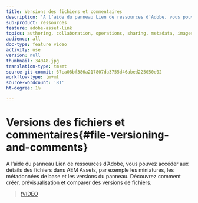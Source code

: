 ```yaml
---
title: Versions des fichiers et commentaires
description: 'A l’aide du panneau Lien de ressources d’Adobe, vous pouvez accéder aux détails des fichiers dans AEM Assets, par exemple les miniatures, les métadonnées de base et les versions du panneau. Découvrez comment créer, prévisualisation et comparer des versions de fichiers.  '
sub-product: ressources
feature: adobe-asset-link
topics: authoring, collaboration, operations, sharing, metadata, images, operations
audience: all
doc-type: feature video
activity: use
version: null
thumbnail: 34048.jpg
translation-type: tm+mt
source-git-commit: 67ca08bf386a217807da3755d46abed225050d02
workflow-type: tm+mt
source-wordcount: '81'
ht-degree: 1%

---
```



# Versions des fichiers et commentaires{#file-versioning-and-comments}

A l’aide du panneau Lien de ressources d’Adobe, vous pouvez accéder aux détails des fichiers dans AEM Assets, par exemple les miniatures, les métadonnées de base et les versions du panneau. Découvrez comment créer, prévisualisation et comparer des versions de fichiers.

>[!VIDEO](https://video.tv.adobe.com/v/34048/?quality=12)
